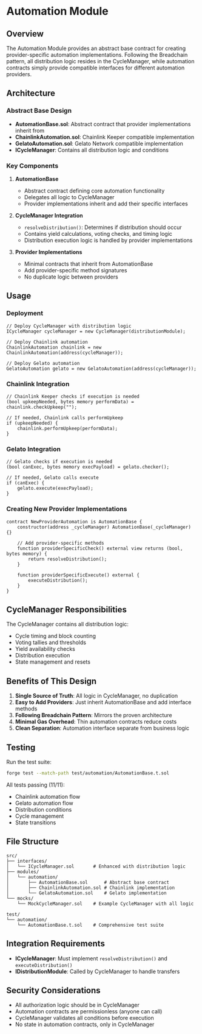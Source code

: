 # Automation Module

## Overview
The Automation Module provides an abstract base contract for creating provider-specific automation implementations. Following the Breadchain pattern, all distribution logic resides in the CycleManager, while automation contracts simply provide compatible interfaces for different automation providers.

## Architecture

### Abstract Base Design
- **AutomationBase.sol**: Abstract contract that provider implementations inherit from
- **ChainlinkAutomation.sol**: Chainlink Keeper compatible implementation
- **GelatoAutomation.sol**: Gelato Network compatible implementation
- **ICycleManager**: Contains all distribution logic and conditions

### Key Components

1. **AutomationBase**
   - Abstract contract defining core automation functionality
   - Delegates all logic to CycleManager
   - Provider implementations inherit and add their specific interfaces

2. **CycleManager Integration**
   - `resolveDistribution()`: Determines if distribution should occur
   - Contains yield calculations, voting checks, and timing logic
   - Distribution execution logic is handled by provider implementations

3. **Provider Implementations**
   - Minimal contracts that inherit from AutomationBase
   - Add provider-specific method signatures
   - No duplicate logic between providers

## Usage

### Deployment
```solidity
// Deploy CycleManager with distribution logic
ICycleManager cycleManager = new CycleManager(distributionModule);

// Deploy Chainlink automation
ChainlinkAutomation chainlink = new ChainlinkAutomation(address(cycleManager));

// Deploy Gelato automation
GelatoAutomation gelato = new GelatoAutomation(address(cycleManager));
```

### Chainlink Integration
```solidity
// Chainlink Keeper checks if execution is needed
(bool upkeepNeeded, bytes memory performData) = chainlink.checkUpkeep("");

// If needed, Chainlink calls performUpkeep
if (upkeepNeeded) {
    chainlink.performUpkeep(performData);
}
```

### Gelato Integration
```solidity
// Gelato checks if execution is needed
(bool canExec, bytes memory execPayload) = gelato.checker();

// If needed, Gelato calls execute
if (canExec) {
    gelato.execute(execPayload);
}
```

### Creating New Provider Implementations
```solidity
contract NewProviderAutomation is AutomationBase {
    constructor(address _cycleManager) AutomationBase(_cycleManager) {}
    
    // Add provider-specific methods
    function providerSpecificCheck() external view returns (bool, bytes memory) {
        return resolveDistribution();
    }
    
    function providerSpecificExecute() external {
        executeDistribution();
    }
}
```

## CycleManager Responsibilities

The CycleManager contains all distribution logic:
- Cycle timing and block counting
- Voting tallies and thresholds
- Yield availability checks
- Distribution execution
- State management and resets

## Benefits of This Design

1. **Single Source of Truth**: All logic in CycleManager, no duplication
2. **Easy to Add Providers**: Just inherit AutomationBase and add interface methods
3. **Following Breadchain Pattern**: Mirrors the proven architecture
4. **Minimal Gas Overhead**: Thin automation contracts reduce costs
5. **Clean Separation**: Automation interface separate from business logic

## Testing

Run the test suite:
```bash
forge test --match-path test/automation/AutomationBase.t.sol
```

All tests passing (11/11):
- Chainlink automation flow
- Gelato automation flow
- Distribution conditions
- Cycle management
- State transitions

## File Structure

```
src/
├── interfaces/
│   └── ICycleManager.sol       # Enhanced with distribution logic
├── modules/
│   └── automation/
│       ├── AutomationBase.sol      # Abstract base contract
│       ├── ChainlinkAutomation.sol # Chainlink implementation
│       └── GelatoAutomation.sol    # Gelato implementation
└── mocks/
    └── MockCycleManager.sol    # Example CycleManager with all logic

test/
└── automation/
    └── AutomationBase.t.sol    # Comprehensive test suite
```

## Integration Requirements

- **ICycleManager**: Must implement `resolveDistribution()` and `executeDistribution()`
- **IDistributionModule**: Called by CycleManager to handle transfers

## Security Considerations

- All authorization logic should be in CycleManager
- Automation contracts are permissionless (anyone can call)
- CycleManager validates all conditions before execution
- No state in automation contracts, only in CycleManager